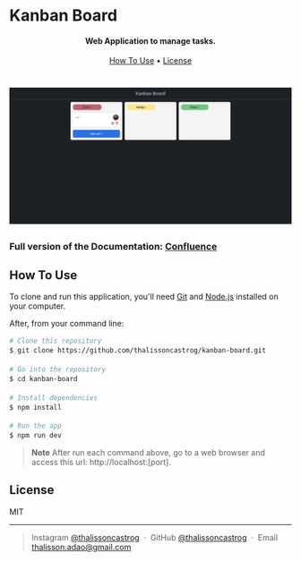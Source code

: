 # Kanban Board

<h4 align="center">Web Application to manage tasks.</h4>

<p align="center">
  <a href="#how-to-use">How To Use</a> •
  <a href="#license">License</a>
</p>

<h1 align="center">
    <img src="./public/assets/kanban-board.png" alt="Markdownify" width="800">
</h1>

### Full version of the Documentation: [Confluence](https://thalissoncastrog.atlassian.net/l/cp/yLNaEWbm)

## How To Use

To clone and run this application, you'll need [Git](https://git-scm.com) and [Node.js](https://nodejs.org/en/download/package-manager) installed on your computer.

After, from your command line:

```bash
# Clone this repository
$ git clone https://github.com/thalissoncastrog/kanban-board.git

# Go into the repository
$ cd kanban-board

# Install dependencies
$ npm install

# Run the app
$ npm run dev
```

> **Note**
> After run each command above, go to a web browser and access this url: http://localhost:[port].

## License

MIT

---

> Instagram [@thalissoncastrog](https://www.instagram.com/thalissoncastrog/) &nbsp;&middot;&nbsp;
> GitHub [@thalissoncastrog](https://github.com/thalissoncastrog) &nbsp;&middot;&nbsp;
> Email [thalisson.adao@gmail.com](mailto:thalisson.adao@gmail.com)
